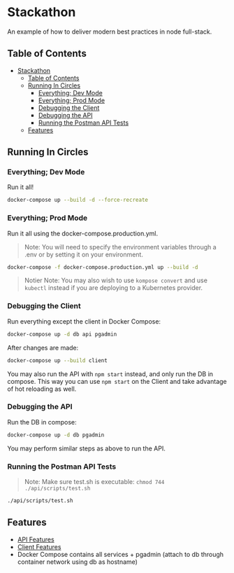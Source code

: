 # Stackathon

An example of how to deliver modern best practices in node full-stack.

## Table of Contents

- [Stackathon](#stackathon)
  - [Table of Contents](#table-of-contents)
  - [Running In Circles](#running-in-circles)
    - [Everything; Dev Mode](#everything-dev-mode)
    - [Everything; Prod Mode](#everything-prod-mode)
    - [Debugging the Client](#debugging-the-client)
    - [Debugging the API](#debugging-the-api)
    - [Running the Postman API Tests](#running-the-postman-api-tests)
  - [Features](#features)

## Running In Circles

### Everything; Dev Mode

Run it all!

```sh
docker-compose up --build -d --force-recreate
```

### Everything; Prod Mode

Run it all using the docker-compose.production.yml.

> Note: You will need to specify the environment variables through a .env or by
> setting it on your environment.

```sh
docker-compose -f docker-compose.production.yml up --build -d
```

> Notier Note: You may also wish to use `kompose convert` and use `kubectl` instead if you are deploying to a Kubernetes provider.

### Debugging the Client

Run everything except the client in Docker Compose:

```sh
docker-compose up -d db api pgadmin
```

After changes are made:

```sh
docker-compose up --build client
```

You may also run the API with `npm start` instead, and only run the DB in compose.
This way you can use `npm start` on the Client and take advantage of hot reloading as well.

### Debugging the API

Run the DB in compose:

```sh
docker-compose up -d db pgadmin
```

You may perform similar steps as above to run the API.

### Running the Postman API Tests

> Note: Make sure test.sh is executable: `chmod 744 ./api/scripts/test.sh`

```sh
./api/scripts/test.sh
```

## Features

- [API Features](./api/README.md)
- [Client Features](./client/README.md)
- Docker Compose contains all services + pgadmin (attach to db through container network using db as hostname)
